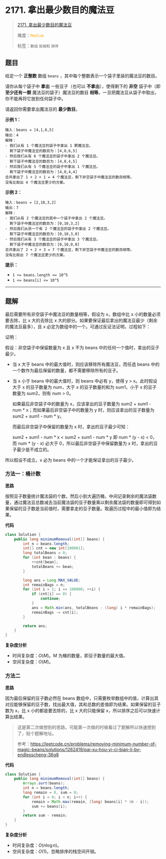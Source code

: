 # 2171. 拿出最少数目的魔法豆

> [2171. 拿出最少数目的魔法豆](https://leetcode.cn/problems/removing-minimum-number-of-magic-beans/)
>
> 难度：<font color=orange>`Medium`</font>
>
> 标签：`数组` `前缀和` `排序`

## 题目

给定一个 **正整数** 数组 `beans` ，其中每个整数表示一个袋子里装的魔法豆的数目。

请你从每个袋子中 **拿出** 一些豆子（也可以 **不拿出**），使得剩下的 **非空** 袋子中（即 **至少还有一颗** 魔法豆的袋子）魔法豆的数目 **相等**。一旦把魔法豆从袋子中取出，你不能再将它放到任何袋子中。

请返回你需要拿出魔法豆的 **最少数目**。

**示例 1：**

```
输入：beans = [4,1,6,5]
输出：4
解释：
- 我们从有 1 个魔法豆的袋子中拿出 1 颗魔法豆。
  剩下袋子中魔法豆的数目为：[4,0,6,5]
- 然后我们从有 6 个魔法豆的袋子中拿出 2 个魔法豆。
  剩下袋子中魔法豆的数目为：[4,0,4,5]
- 然后我们从有 5 个魔法豆的袋子中拿出 1 个魔法豆。
  剩下袋子中魔法豆的数目为：[4,0,4,4]
总共拿出了 1 + 2 + 1 = 4 个魔法豆，剩下非空袋子中魔法豆的数目相等。
没有比取出 4 个魔法豆更少的方案。
```

**示例 2：**

```
输入：beans = [2,10,3,2]
输出：7
解释：
- 我们从有 2 个魔法豆的其中一个袋子中拿出 2 个魔法豆。
  剩下袋子中魔法豆的数目为：[0,10,3,2]
- 然后我们从另一个有 2 个魔法豆的袋子中拿出 2 个魔法豆。
  剩下袋子中魔法豆的数目为：[0,10,3,0]
- 然后我们从有 3 个魔法豆的袋子中拿出 3 个魔法豆。
  剩下袋子中魔法豆的数目为：[0,10,0,0]
总共拿出了 2 + 2 + 3 = 7 个魔法豆，剩下非空袋子中魔法豆的数目相等。
没有比取出 7 个魔法豆更少的方案。
```

**提示：**

* `1 <= beans.length <= 10^5`
* `1 <= beans[i] <= 10^5`

--------------------

## 题解

最后需要所有非空袋子中魔法豆的数量相等，假设为 x，数组中比 x 小的数量必须要去除，比 x 大的去除比 x 大的部分。如果要保证最后拿出的魔法豆最少（剩余的魔法豆最多），且 x 必定为数组中的一个。可通过反证法证明，过程如下：

证明：

假设：非空袋子中保留数量为 x 且 x 不为 beans 中的任何一个值时，拿出的豆子最少。

- 当 x 大于 beans 中的最大值时，则应该移除所有魔法豆，而任选 beans 中的一个数作为最后保留的数量，都不需要移除所有的豆子。

- 当 x 小于 beans 中的最大值时，则 beans 中必有 y，使得 y > x。此时假设大于 x 的豆子数量为 num，大于 x 的豆子数量的和为 sum1，小于 x 的豆子数量为 sum2，则有 num > 0。

  如果最后非空袋子中的数量为 x，应该拿出的豆子数量为 sum2 + sum1 - num * x；而如果最后非空袋子中的数量为 y 时，则应该拿出的豆子数量为 sum2 + sum1 - num * y。

  而最后非空袋子中保留的数量为 x 时，拿出的豆子最少可知：

  sum2 + sum1 - num * x < sum2 + sum1 - num * y 即  num * (y - x) < 0，而 num * (y - x) 必大于 0，所以最后非空袋子中保留数量为 x 时，拿出的豆子最少是不成立的。

所以假设不成立。x 必为 beans 中的一个才能保证拿出的豆子最少。



### 方法一：桶计数

**思路**

按照豆子数量统计魔法袋的个数，然后小到大遍历桶，中间记录剩余的魔法袋数量，通过魔法豆总数减去当前魔法袋的豆子数量乘以剩余魔法袋的数量即可得到如果保留的豆子数是当前值时，需要拿走的豆子数量。取遍历过程中的最小值即为结果。

**代码**

```java
class Solution {
    public long minimumRemoval(int[] beans) {
        int n = beans.length;
        int[] cnt = new int[100001];
        long totalBeans = 0;
        for (int bean : beans) {
            ++cnt[bean];
            totalBeans += bean;
        }

        long ans = Long.MAX_VALUE;
        int remainBags = n;
        for (int i = 1; i <= 100000; ++i) {
            if (cnt[i] == 0) {
                continue;
            }
            ans = Math.min(ans, totalBeans - (long) i * remainBags);
            remainBags -= cnt[i];
        }

        return ans;
    }
}
```

**复杂度分析**

- 时间复杂度：$O(M)$。M 为桶的数量，即豆子数量的最大值。
- 空间复杂度：$O(M)$。

### 方法二

**思路**

因为最后保留的豆子数必然在 beans 数组中，只需要枚举数组中的值，计算出其对应能够保留的豆子数，找出最大值，其和总数的差值即为结果。如果保留的豆子数为 x，比 x 小的都是要去除的，比 x 大的只能保留 x，所以排序之后可以快速计算出结果。

> 这是第二次做想到的思路，可能第一次做的时候看过了题解所以快速想到了，贴个题解地址。
>
> 参考：https://leetcode.cn/problems/removing-minimum-number-of-magic-beans/solutions/1262419/pai-xu-hou-yi-ci-bian-li-by-endlesscheng-36g8

**代码**

```java
class Solution {
    public long minimumRemoval(int[] beans) {
        Arrays.sort(beans);
        int n = beans.length;
        long remain = 0, sum = 0;
        for (int i = 0; i < n; i++) {
            remain = Math.max(remain, (long) beans[i] * (n - i));
            sum += beans[i];
        }
        return sum - remain;
    }
}
```

**复杂度分析**

- 时间复杂度：$O(n\log n)$。
- 空间复杂度：$O(1)$。忽略排序的栈空间开销。
